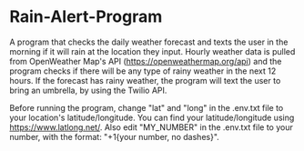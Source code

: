 # Rain-Alert-Program

A program that checks the daily weather forecast and texts the user in the morning if it will rain at the location they input. 
Hourly weather data is pulled from OpenWeather Map's API (https://openweathermap.org/api) and the program checks if there will be any type of rainy weather 
in the next 12 hours. If the forecast has rainy weather, the program will text the user to bring an umbrella, by using the Twilio API. 

Before running the program, change "lat" and "long" in the .env.txt file to your location's latitude/longitude. You can find your latitude/longitude using https://www.latlong.net/. Also edit "MY_NUMBER" in the .env.txt file to your number, with the format: "+1{your number, no dashes}".
